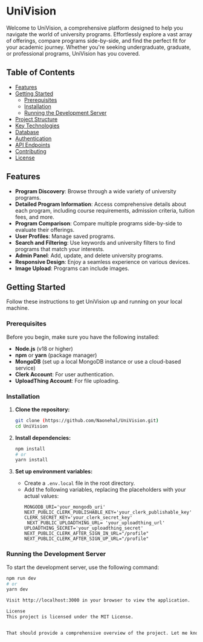 # UniVision

Welcome to UniVision, a comprehensive platform designed to help you navigate the world of university programs. Effortlessly explore a vast array of offerings, compare programs side-by-side, and find the perfect fit for your academic journey. Whether you're seeking undergraduate, graduate, or professional programs, UniVision has you covered.

## Table of Contents

- [Features](#features)
- [Getting Started](#getting-started)
  - [Prerequisites](#prerequisites)
  - [Installation](#installation)
  - [Running the Development Server](#running-the-development-server)
- [Project Structure](#project-structure)
- [Key Technologies](#key-technologies)
- [Database](#database)
- [Authentication](#authentication)
- [API Endpoints](#api-endpoints)
- [Contributing](#contributing)
- [License](#license)

## Features

- **Program Discovery**: Browse through a wide variety of university programs.
- **Detailed Program Information**: Access comprehensive details about each program, including course requirements, admission criteria, tuition fees, and more.
- **Program Comparison**: Compare multiple programs side-by-side to evaluate their offerings.
- **User Profiles**: Manage saved programs.
- **Search and Filtering**: Use keywords and university filters to find programs that match your interests.
- **Admin Panel**: Add, update, and delete university programs.
- **Responsive Design**: Enjoy a seamless experience on various devices.
- **Image Upload**: Programs can include images.

## Getting Started

Follow these instructions to get UniVision up and running on your local machine.

### Prerequisites

Before you begin, make sure you have the following installed:

-   **Node.js** (v18 or higher)
-   **npm** or **yarn** (package manager)
-   **MongoDB** (set up a local MongoDB instance or use a cloud-based service)
-   **Clerk Account**: For user authentication.
-   **UploadThing Account**: For file uploading.

### Installation

1.  **Clone the repository:**

    ```bash
    git clone (https://github.com/Naonehal/UniVision.git)
    cd UniVision
    ```

2.  **Install dependencies:**

    ```bash
    npm install
    # or
    yarn install
    ```

3.  **Set up environment variables:**

    - Create a `.env.local` file in the root directory.
    - Add the following variables, replacing the placeholders with your actual values:
        ```env
        MONGODB_URI='your_mongodb_uri'
        NEXT_PUBLIC_CLERK_PUBLISHABLE_KEY='your_clerk_publishable_key'
        CLERK_SECRET_KEY='your_clerk_secret_key'
         NEXT_PUBLIC_UPLOADTHING_URL= 'your_uploadthing_url'
        UPLOADTHING_SECRET='your_uploadthing_secret'
        NEXT_PUBLIC_CLERK_AFTER_SIGN_IN_URL="/profile"
        NEXT_PUBLIC_CLERK_AFTER_SIGN_UP_URL="/profile"
        ```

### Running the Development Server

To start the development server, use the following command:

```bash
npm run dev
# or
yarn dev

Visit http://localhost:3000 in your browser to view the application.

License
This project is licensed under the MIT License.


That should provide a comprehensive overview of the project. Let me know if you would like any modifications or further improvements! I'm here to help. 😊
